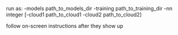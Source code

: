 run as: -models path_to_models_dir -training path_to_training_dir -nn integer [-cloud1 path_to_cloud1 -cloud2 path_to_cloud2]

follow on-screen instructions after they show up
